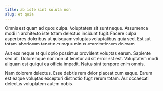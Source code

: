 ```yaml
---
title: ab iste sint soluta non
slug: et quia
---
```


Omnis est quam ad quos culpa. Voluptatem sit sunt neque. Assumenda modi in architecto iste totam delectus incidunt fugit. Facere culpa asperiores doloribus ut quisquam voluptas voluptatibus quia sed. Est aut totam laboriosam tenetur cumque minus exercitationem dolorem.

Aut eos neque et qui optio possimus provident voluptas earum. Sapiente sed ab. Doloremque non non ut tenetur ad sit error est est. Voluptatem modi aliquam est qui qui ea officia impedit. Natus sint tempore enim omnis.

Nam dolorem delectus. Esse debitis rem dolor placeat cum eaque. Earum est eaque voluptas excepturi distinctio fugit rerum totam. Aut occaecati delectus voluptatem autem nobis.
